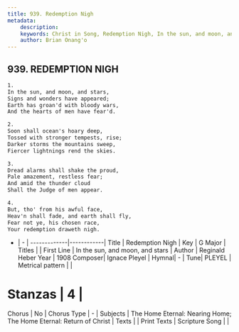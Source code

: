 ```yaml
---
title: 939. Redemption Nigh
metadata:
    description: 
    keywords: Christ in Song, Redemption Nigh, In the sun, and moon, and stars, 
    author: Brian Onang'o
---
```



## 939. REDEMPTION NIGH

```txt
1.
In the sun, and moon, and stars,
Signs and wonders have appeared;
Earth has groan'd with bloody wars,
And the hearts of men have fear'd.

2.
Soon shall ocean's hoary deep,
Tossed with stronger tempests, rise;
Darker storms the mountains sweep,
Fiercer lightnings rend the skies.

3.
Dread alarms shall shake the proud,
Pale amazement, restless fear;
And amid the thunder cloud
Shall the Judge of men appear.

4.
But, tho' from his awful face,
Heav'n shall fade, and earth shall fly,
Fear not ye, his chosen race,
Your redemption draweth nigh.
```

- |   -  |
-------------|------------|
Title | Redemption Nigh |
Key | G Major |
Titles |  |
First Line | In the sun, and moon, and stars |
Author | Reginald Heber
Year | 1908
Composer| Ignace Pleyel |
Hymnal|  - |
Tune| PLEYEL |
Metrical pattern | |
# Stanzas | 4 |
Chorus | No |
Chorus Type | - |
Subjects | The Home Eternal: Nearing Home; The Home Eternal: Return of Christ |
Texts |  |
Print Texts | 
Scripture Song |  |
  
